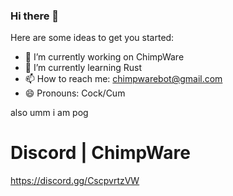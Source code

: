 ### Hi there 👋

Here are some ideas to get you started:

- 🔭 I’m currently working on ChimpWare
- 🌱 I’m currently learning Rust
- 📫 How to reach me: chimpwarebot@gmail.com
- 😄 Pronouns: Cock/Cum

                    
also umm i am pog

# Discord | ChimpWare

https://discord.gg/CscpvrtzVW

